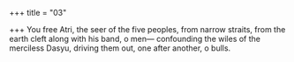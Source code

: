 +++
title = "03"

+++
You free Atri, the seer of the five peoples, from narrow straits, from the  earth cleft along with his band, o men—
confounding the wiles of the merciless Dasyu, driving them out, one  after another, o bulls.